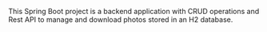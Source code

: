 This Spring Boot project is a backend application with CRUD operations and Rest API to manage and download photos stored in an H2 database.
